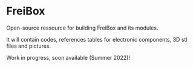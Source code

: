 # FreiBox
Open-source ressource for building FreiBox and its modules.

It will contain codes, references tables for electronic components, 3D stl files and pictures.

Work in progress, soon available (Summer 2022)!
